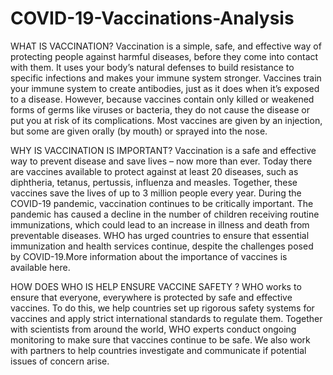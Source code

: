 # COVID-19-Vaccinations-Analysis

WHAT IS VACCINATION?
Vaccination is a simple, safe, and effective way of protecting people against harmful diseases, before they come into contact with them. It uses your body’s natural defenses to build resistance to specific infections and makes your immune system stronger.
Vaccines train your immune system to create antibodies, just as it does when it’s exposed to a disease. However, because vaccines contain only killed or weakened forms of germs like viruses or bacteria, they do not cause the disease or put you at risk of its complications.
Most vaccines are given by an injection, but some are given orally (by mouth) or sprayed into the nose.

WHY IS VACCINATION IS IMPORTANT?
Vaccination is a safe and effective way to prevent disease and save lives – now more than ever. Today there are vaccines available to protect against at least 20 diseases, such as diphtheria, tetanus, pertussis, influenza and measles. Together, these vaccines save the lives of up to 3 million people every year.
During the COVID-19 pandemic, vaccination continues to be critically important. The pandemic has caused a decline in the number of children receiving routine immunizations, which could lead to an increase in illness and death from preventable diseases. WHO has urged countries to ensure that essential immunization and health services continue, despite the challenges posed by COVID-19.More information about the importance of vaccines is available here.
 
HOW DOES WHO IS HELP ENSURE VACCINE SAFETY ?
WHO works to ensure that everyone, everywhere is protected by safe and effective vaccines. To do this, we help countries set up rigorous safety systems for vaccines and apply strict international standards to regulate them.
Together with scientists from around the world, WHO experts conduct ongoing monitoring to make sure that vaccines continue to be safe. We also work with partners to help countries investigate and communicate if potential issues of concern arise.
